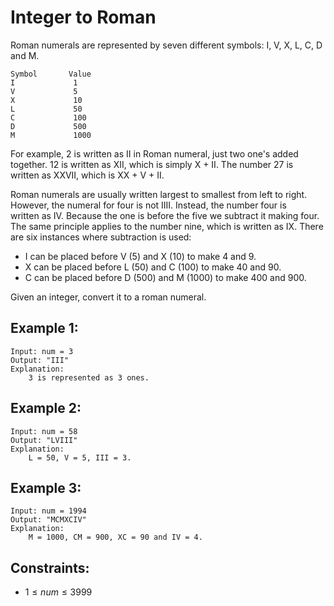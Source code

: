 # Integer to Roman

Roman numerals are represented by seven different symbols: I, V, X, L, C, D and M.

```
Symbol       Value
I             1
V             5
X             10
L             50
C             100
D             500
M             1000
```

For example, 2 is written as II in Roman numeral, just two one's added  
together. 12 is written as XII, which is simply X + II. The number 27 is  
written as XXVII, which is XX + V + II.

Roman numerals are usually written largest to smallest from left to right.  
However, the numeral for four is not IIII. Instead, the number four is  
written as IV. Because the one is before the five we subtract it making four.  
The same principle applies to the number nine, which is written as IX. There  
are six instances where subtraction is used:

* I can be placed before V (5) and X (10) to make 4 and 9. 
* X can be placed before L (50) and C (100) to make 40 and 90. 
* C can be placed before D (500) and M (1000) to make 400 and 900.

Given an integer, convert it to a roman numeral.

 

## Example 1:

    Input: num = 3
    Output: "III"
    Explanation: 
        3 is represented as 3 ones.

## Example 2:

    Input: num = 58
    Output: "LVIII"
    Explanation: 
        L = 50, V = 5, III = 3.

## Example 3:

    Input: num = 1994
    Output: "MCMXCIV"
    Explanation: 
        M = 1000, CM = 900, XC = 90 and IV = 4.

 

## Constraints:

* $1 \le num \le 3999$

